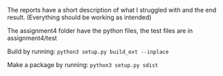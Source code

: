 The reports have a short description of what I struggled with and the end result. (Everything should be working as intended)

The assignment4 folder have the python files, the test files are in assignment4/test


Build by running:
`python3 setup.py build_ext --inplace`

Make a package by running:
`python3 setup.py sdist`
